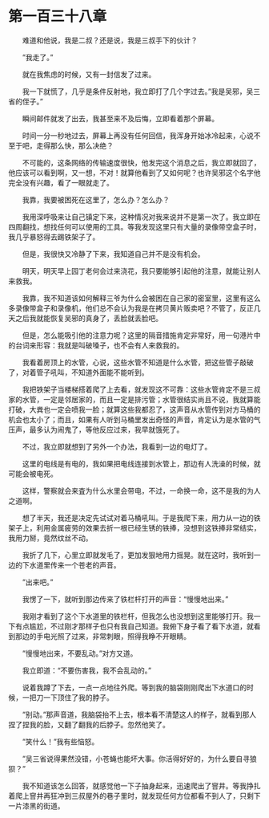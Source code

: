# 第一百三十八章


　　难道和他说，我是二叔？还是说，我是三叔手下的伙计？

　　”我走了。”

　　就在我焦虑的时候，又有一封信发了过来。

　　我一下就慌了，几乎是条件反射地，我立即打了几个字过去。”我是吴邪，吴三省的侄子。”

　　瞬间邮件就发了出去，我甚至来不及后悔，立即看着那个屏幕。

　　时间一分一秒地过去，屏幕上再没有任何回信，我浑身开始冰冷起来，心说不至于吧，走得那么快，那么决绝？

　　不可能的，这条网络的传输速度很快，他发完这个消息之后，我立即就回了，他应该可以看到啊，又一想，不对！就算他看到了又如何呢？也许吴邪这个名字他完全没有兴趣，看了一眼就走了。

　　我靠，我要被困死在这里了，怎么办？怎么办？

　　我用深呼吸来让自己镇定下来，这种情况对我来说并不是第一次了。我立即在四周翻找，想找任何可以使用的工具。等我发现这里只有大量的录像带空盒子时，我几乎暴怒得去踢铁架子了。

　　但是，我很快又冷静了下来，我知道自己并不是没有机会。

　　明天，明天早上园丁老何会过来浇花，我只要能够引起他的注意，就能让别人来救我。

　　我靠，我不知道该如何解释三爷为什么会被困在自己家的密室里，这里有这么多录像带盒子和录像机，他们总不会认为我是在拷贝黄片贩卖吧？不管了，反正几天之后我就能恢复吴邪的真身了，丢脸就丢脸吧。

　　但是，怎么能吸引他的注意力呢？这里的隔音措施肯定非常好，用一句港片中的台词来形容：我就是叫破嗓子，也不会有人来救我的。

　　我看着房顶上的水管，心说，这些水管不知道是什么水管，把这些管子敲破了，对着管子吼叫，不知道外面能不能听到。

　　我把铁架子当楼梯搭着爬了上去看，就发现这不可靠：这些水管肯定不是三叔家的水管，一定是邻居家的，而且一定是排污管；水管很结实尚且不说，我就算能打破，大粪也一定会喷我一脸；就算这些我都忍了，这声音从水管传到对方马桶的机会也太小了；而且，如果有人听到马桶里发出奇怪的声音，肯定认为是水管的气压声，最多认为闹鬼了，等他反应过来，我早就饿死了。

　　不过，我立即就想到了另外一个办法，我看到一边的电灯了。

　　这里的电线是有电的，我如果把电线连接到水管上，那边有人洗澡的时候，就可能会被电死。

　　这样，警察就会来査为什么水里会带电，不过，一命换一命，这不是我的为人之道啊。

　　想了半天，我还是决定先试试对着马桶吼叫。于是我爬下来，用力从一边的铁架子上，利用金属疲劳的效果去折一根已经生锈的铁捧，没想到这铁捧非常结实，我用力掰，竟然纹丝不动。

　　我折了几下，心里立即就发毛了，更加发狠地用力摇晃。就在这时，我听到一边的下水道里传来一个苍老的声音。

　　”出来吧。”

　　我愣了一下，就听到那边传来了铁栏杆打开的声音：“慢慢地出来。”

　　我刚才看到了这个下水道里的铁栏杆，但我怎么也没想到这里能够打开。我一下有点尴尬，不过刚才那样子也只有我自己知道。我俯下身子看了看下水道，就看到那边的手电光照了过来，非常刺眼，照得我睁不开眼睛。

　　”慢慢地出来，不要乱动。”对方又道。

　　我立即道：“不要伤害我，我不会乱动的。”

　　说着我蹲了下去，一点一点地往外爬。等到我的脑袋刚刚爬出下水道口的时候，一把刀一下顶住了我的脖子。

　　”别动。”那声音道，我脑袋抬不上去，根本看不清楚这人的样子，就看到那人捏了捏我的脸，又翻了翻我的后脖子。忽然他笑了。

　　”笑什么！”我有些恼怒。

　　”吴三省说得果然没错，小苍蝇也能坏大事。你活得好好的，为什么要自寻狼狈？”

　　我不知道该怎么回答，就感觉他一下子抽身起来，迅速爬出了窨井。等我挣扎着爬上窨井再狂冲到三叔屋外的巷子里时，就发现任何方位都看不到人了，只剩下一片漆黑的街道。

